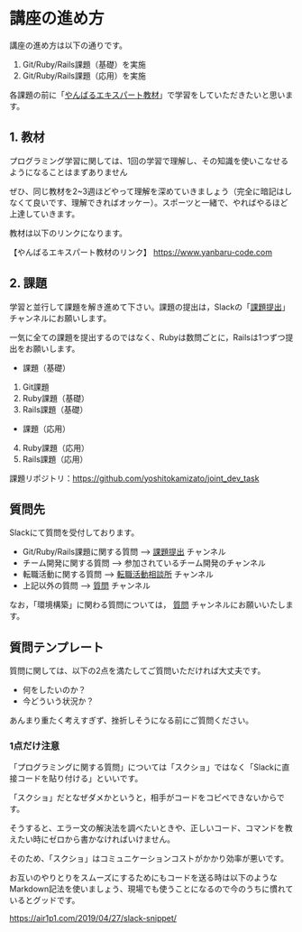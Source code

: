 # 講座の進め方

講座の進め方は以下の通りです。

1. Git/Ruby/Rails課題（基礎）を実施
2. Git/Ruby/Rails課題（応用）を実施

各課題の前に「[やんばるエキスパート教材](https://www.yanbaru-code.com)」で学習をしていただきたいと思います。

## 1. 教材

プログラミング学習に関しては、1回の学習で理解し、その知識を使いこなせるようになることはまずありません

ぜひ、同じ教材を2~3週ほどやって理解を深めていきましょう（完全に暗記はしなくて良いです、理解できればオッケー）。スポーツと一緒で、やればやるほど上達していきます。

教材は以下のリンクになります。

【やんばるエキスパート教材のリンク】 https://www.yanbaru-code.com

## 2. 課題

学習と並行して課題を解き進めて下さい。課題の提出は，Slackの「[課題提出](https://w1581477116-8hw426585.slack.com/archives/CTW4EMX9A)」チャンネルにお願いします。

一気に全ての課題を提出するのではなく、Rubyは数問ごとに，Railsは1つずつ提出をお願いします。

- 課題（基礎）

1. Git課題
2. Ruby課題（基礎）
3. Rails課題（基礎）

- 課題（応用）

4. Ruby課題（応用）
5. Rails課題（応用）

課題リポジトリ：https://github.com/yoshitokamizato/joint_dev_task

## 質問先

Slackにて質問を受付しております。

- Git/Ruby/Rails課題に関する質問 -->  [課題提出](https://w1581477116-8hw426585.slack.com/archives/CTW4EMX9A) チャンネル
- チーム開発に関する質問 --> 参加されているチーム開発のチャンネル
- 転職活動に関する質問 --> [転職活動相談所](https://w1581477116-8hw426585.slack.com/archives/CUTA7LUR5) チャンネル
- 上記以外の質問 --> [質問](https://w1581477116-8hw426585.slack.com/archives/CTK3S3FAP) チャンネル

なお，「環境構築」に関わる質問については， [質問](https://w1581477116-8hw426585.slack.com/archives/CTK3S3FAP) チャンネルにお願いいたします。

## 質問テンプレート

質問に関しては、以下の2点を満たしてご質問いただければ大丈夫です。

- 何をしたいのか？
- 今どういう状況か？

あんまり重たく考えすぎず、挫折しそうになる前にご質問ください。

### 1点だけ注意

「プログラミングに関する質問」については「スクショ」ではなく「Slackに直接コードを貼り付ける」といいです。

「スクショ」だとなぜダメかというと，相手がコードをコピペできないからです。

そうすると、エラー文の解決法を調べたいときや、正しいコード、コマンドを教えたい時にゼロから書かなければいけません。

そのため、「スクショ」はコミュニケーションコストがかかり効率が悪いです。

お互いのやりとりをスムーズにするためにもコードを送る時は以下のようなMarkdown記法を使いましょう、現場でも使うことになるので今のうちに慣れているとグッドです。

https://air1p1.com/2019/04/27/slack-snippet/
